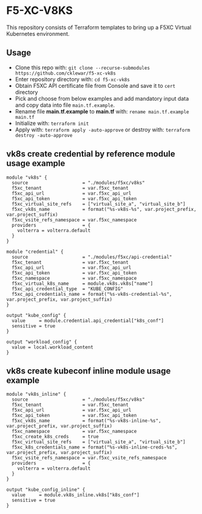 # F5-XC-V8KS
This repository consists of Terraform templates to bring up a F5XC Virtual Kubernetes environment.

## Usage

- Clone this repo with: `git clone --recurse-submodules https://github.com/cklewar/f5-xc-vk8s`
- Enter repository directory with: `cd f5-xc-vk8s`
- Obtain F5XC API certificate file from Console and save it to `cert` directory
- Pick and choose from below examples and add mandatory input data and copy data into file `main.tf.example`.
- Rename file __main.tf.example__ to __main.tf__ with: `rename main.tf.example main.tf`
- Initialize with: `terraform init`
- Apply with: `terraform apply -auto-approve` or destroy with: `terraform destroy -auto-approve`

## vk8s create credential by reference module usage example 

````hcl
module "vk8s" {
  source                    = "./modules/f5xc/v8ks"
  f5xc_tenant               = var.f5xc_tenant
  f5xc_api_url              = var.f5xc_api_url
  f5xc_api_token            = var.f5xc_api_token
  f5xc_virtual_site_refs    = ["virtual_site_a", "virtual_site_b"]
  f5xc_vk8s_name            = format("%s-vk8s-%s", var.project_prefix, var.project_suffix)
  f5xc_vsite_refs_namespace = var.f5xc_namespace
  providers                 = {
    volterra = volterra.default
  }
}

module "credential" {
  source                    = "./modules/f5xc/api-credential"
  f5xc_tenant               = var.f5xc_tenant
  f5xc_api_url              = var.f5xc_api_url
  f5xc_api_token            = var.f5xc_api_token
  f5xc_namespace            = var.f5xc_namespace
  f5xc_virtual_k8s_name     = module.vk8s.vk8s["name"]
  f5xc_api_credential_type  = "KUBE_CONFIG"
  f5xc_api_credentials_name = format("%s-vk8s-credential-%s", var.project_prefix, var.project_suffix)
}

output "kube_config" {
  value     = module.credential.api_credential["k8s_conf"]
  sensitive = true
}

output "workload_config" {
  value = local.workload_content
}
````

## vk8s create kubeconf inline module usage example 

````hcl
module "vk8s_inline" {
  source                    = "./modules/f5xc/v8ks"
  f5xc_tenant               = var.f5xc_tenant
  f5xc_api_url              = var.f5xc_api_url
  f5xc_api_token            = var.f5xc_api_token
  f5xc_vk8s_name            = format("%s-vk8s-inline-%s", var.project_prefix, var.project_suffix)
  f5xc_namespace            = var.f5xc_namespace
  f5xc_create_k8s_creds     = true
  f5xc_virtual_site_refs    = ["virtual_site_a", "virtual_site_b"]
  f5xc_k8s_credentials_name = format("%s-vk8s-inline-creds-%s", var.project_prefix, var.project_suffix)
  f5xc_vsite_refs_namespace = var.f5xc_vsite_refs_namespace
  providers                 = {
    volterra = volterra.default
  }
}

output "kube_config_inline" {
  value     = module.vk8s_inline.vk8s["k8s_conf"]
  sensitive = true
}
````